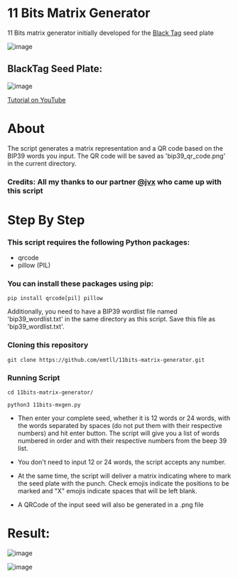 # 11 Bits Matrix Generator
11 Bits matrix generator initially developed for the [Black Tag](https://x.com/BlackTagBR) seed plate

![image](https://github.com/user-attachments/assets/01c953e6-9201-400b-9910-15d030d64f68)

## BlackTag Seed Plate:

![image](https://github.com/user-attachments/assets/0a01f174-0ed5-4e25-bbab-1c8bb7ab22d2)

[Tutorial on YouTube](https://www.youtube.com/watch?v=Cyp3cZ74tPk&t=199s&ab_channel=Morata%E2%9A%A1%EF%B8%8F)

# About
The script generates a matrix representation and a QR code based on the BIP39 words you input.
The QR code will be saved as 'bip39_qr_code.png' in the current directory.

### Credits: All my thanks to our partner [@jvx](https://github.com/jvxis) who came up with this script

# Step By Step

### This script requires the following Python packages:
 * qrcode
 * pillow (PIL)
 
### You can install these packages using pip:
```
pip install qrcode[pil] pillow
```
Additionally, you need to have a BIP39 wordlist file named 'bip39_wordlist.txt' in the same directory as this script. Save this file as 'bip39_wordlist.txt'.

### Cloning this repository
```
git clone https://github.com/emtll/11bits-matrix-generator.git
```
### Running Script
```
cd 11bits-matrix-generator/
```

```
python3 11bits-mxgen.py
```

* Then enter your complete seed, whether it is 12 words or 24 words, with the words separated by spaces (do not put them with their respective numbers) and hit enter button. The script will give you a list of words numbered in order and with their respective numbers from the beep 39 list.

* You don't need to input 12 or 24 words, the script accepts any number.

* At the same time, the script will deliver a matrix indicating where to mark the seed plate with the punch. Check emojis indicate the positions to be marked and "X" emojis indicate spaces that will be left blank.

* A QRCode of the input seed will also be generated in a .png file

# Result:

![image](https://github.com/user-attachments/assets/5ed9e4d8-b9d9-413c-916f-e7c07c92eef0)

![image](https://github.com/user-attachments/assets/8d8d99a7-5bea-4bcc-ab4c-bdbb74ee0a12)


